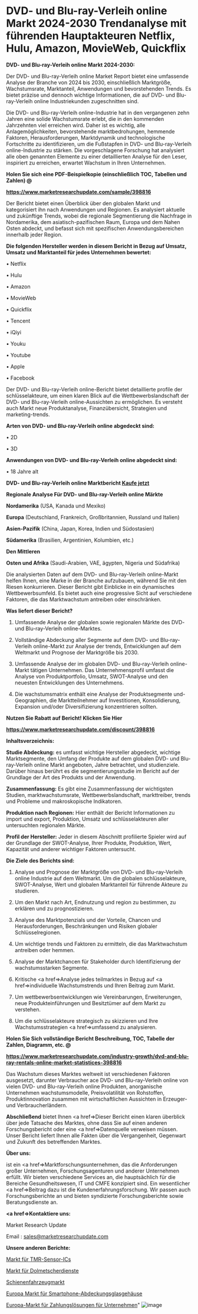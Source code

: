 # DVD- und Blu-ray-Verleih online Markt 2024-2030 Trendanalyse mit führenden Hauptakteuren Netflix, Hulu, Amazon, MovieWeb, Quickflix

<strong>DVD- und Blu-ray-Verleih online Markt 2024-2030:</strong>

Der DVD- und Blu-ray-Verleih online Market Report bietet eine umfassende Analyse der Branche von 2024 bis 2030, einschließlich Marktgröße, Wachstumsrate, Marktanteil, Anwendungen und bevorstehenden Trends. Es bietet präzise und dennoch wichtige Informationen, die auf DVD- und Blu-ray-Verleih online Industriekunden zugeschnitten sind.

Die DVD- und Blu-ray-Verleih online-Industrie hat in den vergangenen zehn Jahren eine solide Wachstumsrate erlebt, die in den kommenden Jahrzehnten viel erreichen wird. Daher ist es wichtig, alle Anlagemöglichkeiten, bevorstehende marktbedrohungen, hemmende Faktoren, Herausforderungen, Marktdynamik und technologische Fortschritte zu identifizieren, um die Fußstapfen in DVD- und Blu-ray-Verleih online-Industrie zu stärken. Die vorgeschlagene Forschung hat analysiert alle oben genannten Elemente zu einer detaillierten Analyse für den Leser, inspiriert zu erreichen, erwartet Wachstum in Ihren Unternehmen.



<strong>Holen Sie sich eine PDF-Beispielkopie (einschließlich TOC, Tabellen und Zahlen) @
</strong>

<strong><a href=https://www.marketresearchupdate.com/sample/398816>

<strong>https://www.marketresearchupdate.com/sample/398816</u></font></a></strong></strong>

Der Bericht bietet einen Überblick über den globalen Markt und kategorisiert ihn nach Anwendungen und Regionen. Es analysiert aktuelle und zukünftige Trends, wobei die regionale Segmentierung die Nachfrage in Nordamerika, dem asiatisch-pazifischen Raum, Europa und dem Nahen Osten abdeckt, und befasst sich mit spezifischen Anwendungsbereichen innerhalb jeder Region.



<strong>Die folgenden Hersteller werden in diesem Bericht in Bezug auf Umsatz, Umsatz und Marktanteil für jedes Unternehmen bewertet:</strong>

• Netflix

• Hulu

• Amazon

• MovieWeb

• Quickflix

• Tencent

• iQiyi

• Youku

• Youtube

• Apple

• Facebook

Der DVD- und Blu-ray-Verleih online-Bericht bietet detaillierte profile der schlüsselakteure, um einen klaren Blick auf die Wettbewerbslandschaft der DVD- und Blu-ray-Verleih online-Aussichten zu ermöglichen. Es versteht auch Markt neue Produktanalyse, Finanzübersicht, Strategien und marketing-trends.



<strong>Arten von DVD- und Blu-ray-Verleih online abgedeckt sind:</strong>

• 2D

• 3D



<strong>Anwendungen von DVD- und Blu-ray-Verleih online abgedeckt sind:</strong>

• 18 Jahre alt



<strong>DVD- und Blu-ray-Verleih online Marktbericht <a href=https://www.marketresearchupdate.com/buynow/398816>Kaufe jetzt</a></strong>



<strong>Regionale Analyse Für DVD- und Blu-ray-Verleih online Märkte</strong>



<strong>Nordamerika</strong> (USA, Kanada und Mexiko)



<strong>Europa</strong> (Deutschland, Frankreich, Großbritannien, Russland und Italien)



<strong>Asien-Pazifik</strong> (China, Japan, Korea, Indien und Südostasien)



<strong>Südamerika</strong> (Brasilien, Argentinien, Kolumbien, etc.)



<strong>Den Mittleren</strong> 

<strong>Osten und Afrika</strong> (Saudi-Arabien, VAE, ägypten, Nigeria und Südafrika)

Die analysierten Daten auf dem DVD- und Blu-ray-Verleih online-Markt helfen Ihnen, eine Marke in der Branche aufzubauen, während Sie mit den Riesen konkurrieren. Dieser Bericht gibt Einblicke in ein dynamisches Wettbewerbsumfeld. Es bietet auch eine progressive Sicht auf verschiedene Faktoren, die das Marktwachstum antreiben oder einschränken.



<strong>Was liefert dieser Bericht?</strong>

1. Umfassende Analyse der globalen sowie regionalen Märkte des DVD- und Blu-ray-Verleih online-Marktes.

2. Vollständige Abdeckung aller Segmente auf dem DVD- und Blu-ray-Verleih online-Markt zur Analyse der trends, Entwicklungen auf dem Weltmarkt und Prognose der Marktgröße bis 2030.

3. Umfassende Analyse der im globalen DVD- und Blu-ray-Verleih online-Markt tätigen Unternehmen. Das Unternehmensprofil umfasst die Analyse von Produktportfolio, Umsatz, SWOT-Analyse und den neuesten Entwicklungen des Unternehmens.

4. Die wachstumsmatrix enthält eine Analyse der Produktsegmente und-Geographien, die Marktteilnehmer auf Investitionen, Konsolidierung, Expansion und/oder Diversifizierung konzentrieren sollten.



<strong>Nutzen Sie Rabatt auf Bericht! Klicken Sie Hier
</strong>

<strong><a href=https://www.marketresearchupdate.com/discount/398816>https://www.marketresearchupdate.com/discount/398816</b></u></font></strong></a>



<strong>Inhaltsverzeichnis:</strong>



<strong>Studie Abdeckung:</strong> es umfasst wichtige Hersteller abgedeckt, wichtige Marktsegmente, den Umfang der Produkte auf dem globalen DVD- und Blu-ray-Verleih online Markt angeboten, Jahre betrachtet, und studienziele. Darüber hinaus berührt es die segmentierungsstudie im Bericht auf der Grundlage der Art des Produkts und der Anwendung.



<strong>Zusammenfassung:</strong> Es gibt eine Zusammenfassung der wichtigsten Studien, marktwachstumsrate, Wettbewerbslandschaft, markttreiber, trends und Probleme und makroskopische Indikatoren.



<strong>Produktion nach Regionen:</strong> Hier enthält der Bericht Informationen zu import und export, Produktion, Umsatz und schlüsselakteuren aller untersuchten regionalen Märkte.



<strong>Profil der Hersteller:</strong> Jeder in diesem Abschnitt profilierte Spieler wird auf der Grundlage der SWOT-Analyse, Ihrer Produkte, Produktion, Wert, Kapazität und anderer wichtiger Faktoren untersucht.



<strong>Die Ziele des Berichts sind:</strong>

1) Analyse und Prognose der Marktgröße von DVD- und Blu-ray-Verleih online Industrie auf dem Weltmarkt.
Um die globalen schlüsselakteure, SWOT-Analyse, Wert und globalen Marktanteil für führende Akteure zu studieren.

2) Um den Markt nach Art, Endnutzung und region zu bestimmen, zu erklären und zu prognostizieren.

3) Analyse des Marktpotenzials und der Vorteile, Chancen und Herausforderungen, Beschränkungen und Risiken globaler Schlüsselregionen.

4) Um wichtige trends und Faktoren zu ermitteln, die das Marktwachstum antreiben oder hemmen.

5) Analyse der Marktchancen für Stakeholder durch Identifizierung der wachstumsstarken Segmente.

6) Kritische <a href=>Analyse</a> jedes teilmarktes in Bezug auf <a href=>individuelle</a> Wachstumstrends und Ihren Beitrag zum Markt.

7) Um wettbewerbsentwicklungen wie Vereinbarungen, Erweiterungen, neue Produkteinführungen und Besitztümer auf dem Markt zu verstehen.

8) Um die schlüsselakteure strategisch zu skizzieren und Ihre Wachstumsstrategien <a href=>umfassend</a> zu analysieren.



<strong>Holen Sie Sich vollständige Bericht Beschreibung, TOC, Tabelle der Zahlen, Diagramm, etc. @ </strong>

<strong><a href=https://www.marketresearchupdate.com/industry-growth/dvd-and-blu-ray-rentals-online-market-statistices-398816>https://www.marketresearchupdate.com/industry-growth/dvd-and-blu-ray-rentals-online-market-statistices-398816</a></font></strong>

Das Wachstum dieses Marktes weltweit ist verschiedenen Faktoren ausgesetzt, darunter Verbraucher ace DVD- und Blu-ray-Verleih online von vielen DVD- und Blu-ray-Verleih online Produkten, anorganische Unternehmen wachstumsmodelle, Preisvolatilität von Rohstoffen, Produktinnovation zusammen mit wirtschaftlichen Aussichten in Erzeuger-und Verbraucherländern.



<strong>Abschließend</strong> bietet Ihnen <a href=>Dieser</a> Bericht einen klaren überblick über jede Tatsache des Marktes, ohne dass Sie auf einen anderen Forschungsbericht oder eine <a href=>Datenquelle</a> verweisen müssen. Unser Bericht liefert Ihnen alle Fakten über die Vergangenheit, Gegenwart und Zukunft des betreffenden Marktes.



<strong>Über uns:</strong>

 ist ein <a href=>Marktfors</a>chungsunternehmen, das die Anforderungen großer Unternehmen, Forschungsagenturen und anderer Unternehmen erfüllt. Wir bieten verschiedene Services an, die hauptsächlich für die Bereiche Gesundheitswesen, IT und CMFE konzipiert sind. Ein wesentlicher <a href=>Beitrag</a> dazu ist die Kundenerfahrungsforschung. Wir passen auch Forschungsberichte an und bieten syndizierte Forschungsberichte sowie Beratungsdienste an.



<strong><a href=>Kontaktiere uns:</a></strong>

Market Research Update

Email : sales@marketresearchupdate.com



<strong>Unsere anderen Berichte:</strong>

<a href=https://www.linkedin.com/pulse/tmr-sensing-ics-market-expects-see-significant>Markt für TMR-Sensor-ICs</a>

<a href=https://www.linkedin.com/pulse/interpreter-service-market-top-leading-vendors>Markt für Dolmetscherdienste</a>

<a href=https://www.linkedin.com/pulse/rail-vehicle-market-analysis-segment-region>Schienenfahrzeugmarkt</a>

<a href=https://www.linkedin.com/pulse/europe-smartphone-cover-glass-casing-market>Europa Markt für Smartphone-Abdeckungsglasgehäuse</a>

<a href=https://www.linkedin.com/pulse/europe-enterprise-payments-solutions-market>Europa-Markt für Zahlungslösungen für Unternehmen</a>"
![image](https://github.com/RushikeshRI/news24analysis/assets/164026548/7868e0cc-0421-44cb-8bd0-84e0c3cac2cf)
